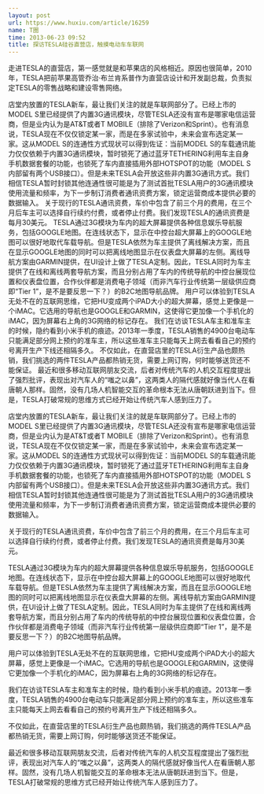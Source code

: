 ```yaml
---
layout: post
url: https://www.huxiu.com/article/16259
name: T圈
time: 2013-06-23 09:52
title: 探访TESLA硅谷直营店，触摸电动车车联网
---
```

走进TESLA的直营店，第一感觉就是和苹果店的风格相近。原因也很简单，2010年，TESLA把前苹果高管乔治·布兰肯系普作为直营店设计和开发副总裁，负责拟定TESLA的零售战略和建设零售网络。

店堂内放置的TESLA新车，最让我们关注的就是车联网部分了。已经上市的MODEL S里已经提供了内置3G通讯模块，尽管TESLA还没有宣布是哪家电信运营商，但是业内认为是AT&T或者T MOBILE（排除了Verizon和Sprint）。也有消息说，TESLA现在不仅仅锁定某一家，而是在多家试验中，未来会宣布选定某一家。这从MODEL S的连通性方式现状可以得到佐证：当前MODEL S的车载通讯能力仅仅依赖于内置3G通讯模块，暂时锁死了通过蓝牙TETHERING利用车主自身手机数据套餐的功能，也锁死了车内直接插用外部HOTSPOT的功能（MODEL S内部留有两个USB接口）。但是未来TESLA会开放这些非内置3G通讯方式。我们相信TESLA暂时封锁其他连通性很可能是为了测试首批TESLA用户的3G通讯模块使用流量和频率，为下一步制订消费者通讯资费方案，锁定运营商成本提供必要的数据输入。 关于现行的TESLA通讯资费，车价中包含了前三个月的费用，在三个月后车主可以选择自行续约付费，或者停止付费。我们发现TESLA的通讯资费是每月30美元。 TESLA通过3G模块为车内的超大屏幕提供各种信息娱乐导航服务，包括GOOGLE地图。在连线状态下，显示在中控台超大屏幕上的GOOGLE地图可以很好地取代车载导航。但是TESLA依然为车主提供了离线解决方案，而且在显示GOOGLE地图的同时可以把离线地图显示在仪表盘大屏幕的左侧。离线导航方案由GARMIN提供，在UI设计上做了TESLA定制。因此，TESLA同时为车主提供了在线和离线两套导航方案，而且分别占用了车内的传统导航的中控台展现位置和仪表盘位置，合作伙伴都是消费电子领域（而非汽车行业传统第一层级供应商即“Tier 1”，是不是要反思一下？）的B2C地图导航品牌。 用户可以体验到TESLA无处不在的互联网思维，它把HU变成两个iPAD大小的超大屏幕，感觉上更像是一个iMAC。它选用的导航也是GOOGLE和GARMIN，这使得它更加像一个手机化的iMAC，因为屏幕右上角的3G网络的标记存在。 我们在访谈TESLA车主和准车主的时候，隐约看到小米手机的痕迹。2013年一季度，TESLA销售的4900台电动车只能满足部分网上预约的准车主，所以这些准车主只能每天上网去看看自己的预约号离开生产下线还相隔多久。 不仅如此，在直营店里的TESLA衍生产品也颇热销，我们挑选的两件TESLA产品都热销无货，需要上网订购，何时能够送货还不能保证。 最近和很多移动互联网朋友交流，后者对传统汽车的人机交互程度提出了强烈批评，表现出对汽车人的“嗤之以鼻”，这两类人的隔代感就好像当代人在看唐朝人那样。固然，没有几场人机智能交互的革命根本无法从唐朝跃进到当下。但是，TESLA打破常规的思维方式已经开始让传统汽车人感到压力了。

店堂内放置的TESLA新车，最让我们关注的就是车联网部分了。已经上市的MODEL S里已经提供了内置3G通讯模块，尽管TESLA还没有宣布是哪家电信运营商，但是业内认为是AT&T或者T MOBILE（排除了Verizon和Sprint）。也有消息说，TESLA现在不仅仅锁定某一家，而是在多家试验中，未来会宣布选定某一家。这从MODEL S的连通性方式现状可以得到佐证：当前MODEL S的车载通讯能力仅仅依赖于内置3G通讯模块，暂时锁死了通过蓝牙TETHERING利用车主自身手机数据套餐的功能，也锁死了车内直接插用外部HOTSPOT的功能（MODEL S内部留有两个USB接口）。但是未来TESLA会开放这些非内置3G通讯方式。我们相信TESLA暂时封锁其他连通性很可能是为了测试首批TESLA用户的3G通讯模块使用流量和频率，为下一步制订消费者通讯资费方案，锁定运营商成本提供必要的数据输入。

关于现行的TESLA通讯资费，车价中包含了前三个月的费用，在三个月后车主可以选择自行续约付费，或者停止付费。我们发现TESLA的通讯资费是每月30美元。

TESLA通过3G模块为车内的超大屏幕提供各种信息娱乐导航服务，包括GOOGLE地图。在连线状态下，显示在中控台超大屏幕上的GOOGLE地图可以很好地取代车载导航。但是TESLA依然为车主提供了离线解决方案，而且在显示GOOGLE地图的同时可以把离线地图显示在仪表盘大屏幕的左侧。离线导航方案由GARMIN提供，在UI设计上做了TESLA定制。因此，TESLA同时为车主提供了在线和离线两套导航方案，而且分别占用了车内的传统导航的中控台展现位置和仪表盘位置，合作伙伴都是消费电子领域（而非汽车行业传统第一层级供应商即“Tier 1”，是不是要反思一下？）的B2C地图导航品牌。

用户可以体验到TESLA无处不在的互联网思维，它把HU变成两个iPAD大小的超大屏幕，感觉上更像是一个iMAC。它选用的导航也是GOOGLE和GARMIN，这使得它更加像一个手机化的iMAC，因为屏幕右上角的3G网络的标记存在。

我们在访谈TESLA车主和准车主的时候，隐约看到小米手机的痕迹。2013年一季度，TESLA销售的4900台电动车只能满足部分网上预约的准车主，所以这些准车主只能每天上网去看看自己的预约号离开生产下线还相隔多久。

不仅如此，在直营店里的TESLA衍生产品也颇热销，我们挑选的两件TESLA产品都热销无货，需要上网订购，何时能够送货还不能保证。

最近和很多移动互联网朋友交流，后者对传统汽车的人机交互程度提出了强烈批评，表现出对汽车人的“嗤之以鼻”，这两类人的隔代感就好像当代人在看唐朝人那样。固然，没有几场人机智能交互的革命根本无法从唐朝跃进到当下。但是，TESLA打破常规的思维方式已经开始让传统汽车人感到压力了。

